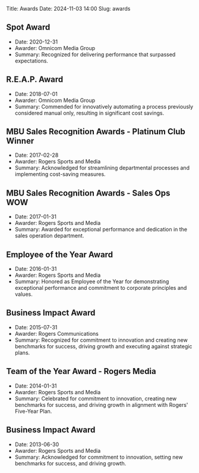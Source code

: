 Title: Awards
Date: 2024-11-03 14:00
Slug: awards

## Spot Award

* Date: 2020-12-31
* Awarder: Omnicom Media Group
* Summary: Recognized for delivering performance that surpassed expectations.

## R.E.A.P. Award

* Date: 2018-07-01
* Awarder: Omnicom Media Group
* Summary: Commended for innovatively automating a process previously considered manual only, resulting in significant cost savings.

## MBU Sales Recognition Awards - Platinum Club Winner

* Date: 2017-02-28
* Awarder: Rogers Sports and Media
* Summary: Acknowledged for streamlining departmental processes and implementing cost-saving measures.

## MBU Sales Recognition Awards - Sales Ops WOW

* Date: 2017-01-31
* Awarder: Rogers Sports and Media
* Summary: Awarded for exceptional performance and dedication in the sales operation department.

## Employee of the Year Award

* Date: 2016-01-31
* Awarder: Rogers Sports and Media
* Summary: Honored as Employee of the Year for demonstrating exceptional performance and commitment to corporate principles and values.

## Business Impact Award

* Date: 2015-07-31
* Awarder: Rogers Communications
* Summary: Recognized for commitment to innovation and creating new benchmarks for success, driving growth and executing against strategic plans.

## Team of the Year Award - Rogers Media

* Date: 2014-01-31
* Awarder: Rogers Sports and Media
* Summary: Celebrated for commitment to innovation, creating new benchmarks for success, and driving growth in alignment with Rogers' Five-Year Plan.

## Business Impact Award

* Date: 2013-06-30
* Awarder: Rogers Sports and Media
* Summary: Acknowledged for commitment to innovation, setting new benchmarks for success, and driving growth.